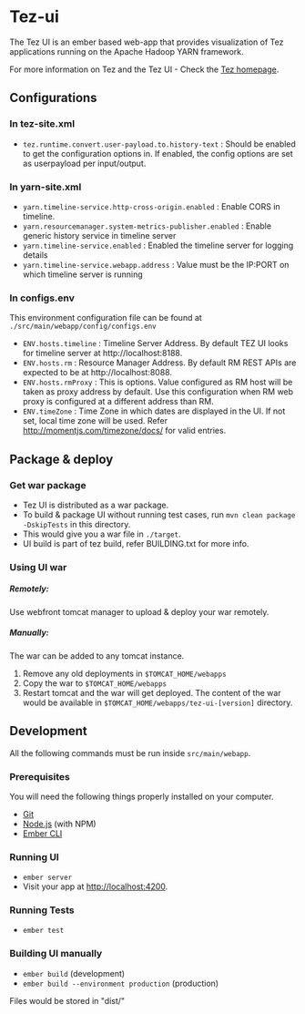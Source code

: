 <!--
   Licensed to the Apache Software Foundation (ASF) under one or more
   contributor license agreements.  See the NOTICE file distributed with
   this work for additional information regarding copyright ownership.
   The ASF licenses this file to You under the Apache License, Version 2.0
   (the "License"); you may not use this file except in compliance with
   the License.  You may obtain a copy of the License at

       http://www.apache.org/licenses/LICENSE-2.0

   Unless required by applicable law or agreed to in writing, software
   distributed under the License is distributed on an "AS IS" BASIS,
   WITHOUT WARRANTIES OR CONDITIONS OF ANY KIND, either express or implied.
   See the License for the specific language governing permissions and
   limitations under the License.
-->

# Tez-ui

The Tez UI is an ember based web-app that provides visualization of Tez applications running on the Apache Hadoop YARN framework.

For more information on Tez and the Tez UI - Check the [Tez homepage](http://tez.apache.org/ "Apache Tez Homepage").

## Configurations

### In tez-site.xml
  * `tez.runtime.convert.user-payload.to.history-text` : Should be enabled to get the configuration options in. If enabled, the config options are set as userpayload per input/output.

### In yarn-site.xml
  * `yarn.timeline-service.http-cross-origin.enabled` : Enable CORS in timeline.
  * `yarn.resourcemanager.system-metrics-publisher.enabled` : Enable generic history service in timeline server
  * `yarn.timeline-service.enabled` : Enabled the timeline server for logging details
  * `yarn.timeline-service.webapp.address` : Value must be the IP:PORT on which timeline server is running

### In configs.env
  This environment configuration file can be found at `./src/main/webapp/config/configs.env`

  * `ENV.hosts.timeline` : Timeline Server Address. By default TEZ UI looks for timeline server at http://localhost:8188.
  * `ENV.hosts.rm` : Resource Manager Address. By default RM REST APIs are expected to be at http://localhost:8088.
  * `ENV.hosts.rmProxy` : This is options. Value configured as RM host will be taken as proxy address by default. Use this configuration when RM web proxy is configured at a different address than RM.
  * `ENV.timeZone` : Time Zone in which dates are displayed in the UI. If not set, local time zone will be used. Refer http://momentjs.com/timezone/docs/ for valid entries.

## Package & deploy

### Get war package
  * Tez UI is distributed as a war package.
  * To build & package UI without running test cases, run `mvn clean package -DskipTests` in this directory.
  * This would give you a war file in `./target`.
  * UI build is part of tez build, refer BUILDING.txt for more info.

### Using UI war
##### Remotely:
  Use webfront tomcat manager to upload & deploy your war remotely.
##### Manually:
  The war can be added to any tomcat instance.
  1. Remove any old deployments in `$TOMCAT_HOME/webapps`
  2. Copy the war to `$TOMCAT_HOME/webapps`
  3. Restart tomcat and the war will get deployed. The content of the war would be available in
     `$TOMCAT_HOME/webapps/tez-ui-[version]` directory.

## Development

All the following commands must be run inside `src/main/webapp`.

### Prerequisites

You will need the following things properly installed on your computer.

* [Git](http://git-scm.com/)
* [Node.js](http://nodejs.org/) (with NPM)
* [Ember CLI](http://www.ember-cli.com/)

### Running UI

* `ember server`
* Visit your app at [http://localhost:4200](http://localhost:4200).

### Running Tests

* `ember test`

### Building UI manually

* `ember build` (development)
* `ember build --environment production` (production)

Files would be stored in "dist/"
